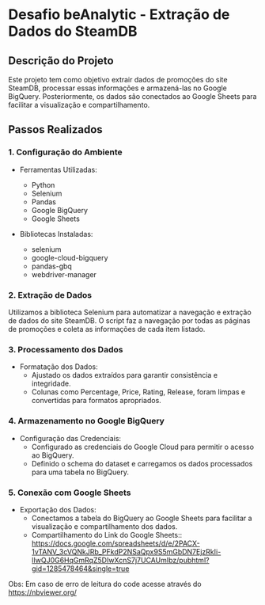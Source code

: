# Desafio beAnalytic - Extração de Dados do SteamDB

## Descrição do Projeto

Este projeto tem como objetivo extrair dados de promoções do site SteamDB, processar essas informações e armazená-las no Google BigQuery. Posteriormente, os dados são conectados ao Google Sheets para facilitar a visualização e compartilhamento.

## Passos Realizados

### 1. Configuração do Ambiente

- Ferramentas Utilizadas:
  - Python
  - Selenium
  - Pandas
  - Google BigQuery
  - Google Sheets
 
- Bibliotecas Instaladas:
  - selenium
  - google-cloud-bigquery
  - pandas-gbq
  - webdriver-manager
    
### 2. Extração de Dados

Utilizamos a biblioteca Selenium para automatizar a navegação e extração de dados do site SteamDB. O script faz a navegação por todas as páginas de promoções e coleta as informações de cada item listado.

### 3. Processamento dos Dados
- Formatação dos Dados:
  - Ajustado os dados extraídos para garantir consistência e integridade.
  - Colunas como Percentage, Price, Rating, Release, foram limpas e convertidas para formatos apropriados.
    
### 4. Armazenamento no Google BigQuery

- Configuração das Credenciais:
  - Configurado as credenciais do Google Cloud para permitir o acesso ao BigQuery.
  - Definido o schema do dataset e carregamos os dados processados para uma tabela no BigQuery.
 
### 5. Conexão com Google Sheets
- Exportação dos Dados:
  - Conectamos a tabela do BigQuery ao Google Sheets para facilitar a visualização e compartilhamento dos dados.
  - Compartilhamento do Link do Google Sheets:: https://docs.google.com/spreadsheets/d/e/2PACX-1vTANV_3cVQNkJRb_PFkdP2NSaQpx9S5mGbDN7EjzRkIi-lIwQJ0G6HqGmRqZ5DIwXcnS7j7UCAUmIbz/pubhtml?gid=1285478464&single=true


Obs: Em caso de erro de leitura do code acesse através do https://nbviewer.org/
